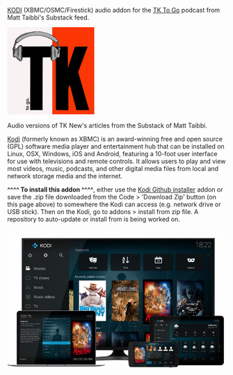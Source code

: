 <a href="https://kodi.tv">KODI<a> (XBMC/OSMC/Firestick) audio addon for the <a href="https://taibbi.substack.com/?utm_medium=podcast">TK To Go</a> podcast from Matt Taibbi's Substack feed.<br>

<img src="https://github.com/leopheard/TKToGo/blob/master/resources/media/icon.jpg?raw=true" width="200" height="200" alt="Matt Taibbi TK To GO"><br>

Audio versions of TK New's articles from the Substack of Matt Taibbi.<br>

<a href="https://www.kodi.tv">Kodi</a> (formerly known as XBMC) is an award-winning free and open source (GPL) software media player and entertainment hub that can be installed on Linux, OSX, Windows, iOS and Android, featuring a 10-foot user interface for use with televisions and remote controls. It allows users to play and view most videos, music, podcasts, and other digital media files from local and network storage media and the internet.<br>

<b>^^^^ To install this addon ^^^^</b>, either use the <a href="https://www.tvaddons.co/github-browser-kodi/">Kodi Github installer</a> addon or save the .zip file downloaded from the Code > 'Download Zip' button (on this page above) to somewhere the Kodi can access (e.g. network drive or USB stick). Then on the Kodi, go to addons > install from zip file. A repository to auto-update or install from is being worked on.<br>

<br><a href="https://www.kodi.tv"><img src="https://github.com/leopheard/Audio-Podcasts/blob/master/resources/media/about--devices.jpg?raw=true">
